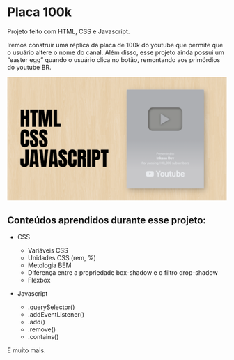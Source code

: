 # Placa 100k

 Projeto feito com HTML, CSS e Javascript. 

Iremos construir uma réplica da placa de 100k do youtube que permite que o usuário altere o nome do canal. Além disso, esse projeto ainda possui um “easter egg” quando o usuário clica no botão, remontando aos primórdios do youtube BR.


![Preview](/preview.png)



## Conteúdos aprendidos durante esse projeto:

- CSS
  - Variáveis CSS
  - Unidades CSS (rem, %)
  - Metologia BEM
  - Diferença entre a propriedade box-shadow e o filtro drop-shadow
  - Flexbox

- Javascript
  - .querySelector()
  - .addEventListener()
  - .add()
  - .remove()
  - .contains()

E muito mais.
